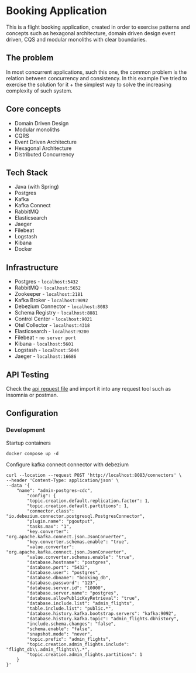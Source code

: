 # Booking Application

This is a flight booking application, created in order to exercise
patterns and concepts such as hexagonal architecture, domain driven design
event driven, CQS and modular monoliths with clear boundaries. 

## The problem

In most concurrent applications, such this one, the common problem is the
relation between concurrency and consistency. In this example I've tried
to exercise the solution for it + the simplest way to solve the increasing
complexity of such system.

## Core concepts

- Domain Driven Design
- Modular monoliths
- CQRS
- Event Driven Architecture
- Hexagonal Architecture
- Distributed Concurrency

## Tech Stack

- Java (with Spring)
- Postgres
- Kafka
- Kafka Connect
- RabbitMQ
- Elasticsearch
- Jaeger
- Filebeat
- Logstash
- Kibana
- Docker

## Infrastructure

- Postgres - `localhost:5432`
- RabbitMQ - `localhost:5652`
- Zookeeper - `localhost:2181`
- Kafka Broker - `localhost:9092`
- Debezium Connector - `localhost:8083`
- Schema Registry - `localhost:8081`
- Control Center - `localhost:9021`
- Otel Collector - `localhost:4318`
- Elasticsearch - `localhost:9200`
- Filebeat - `no server port`
- Kibana - `localhost:5601`
- Logstash - `localhost:5044`
- Jaeger - `localhost:16686`

## API Testing

Check the [api request file](./booking_api_request_collection.har) and import it into any request
tool such as insomnia or postman.

## Configuration

### Development

Startup containers

```shell
docker compose up -d
```

Configure kafka connect connector with debezium

```shell
curl --location --request POST 'http://localhost:8083/connectors' \
--header 'Content-Type: application/json' \
--data '{
	"name": "admin-postgres-cdc",
		"config": {
		"topic.creation.default.replication.factor": 1,
		"topic.creation.default.partitions": 1,
		"connector.class": "io.debezium.connector.postgresql.PostgresConnector",
		"plugin.name": "pgoutput",
		"tasks.max": "1",
		"key.converter": "org.apache.kafka.connect.json.JsonConverter",
		"key.converter.schemas.enable": "true",
		"value.converter": "org.apache.kafka.connect.json.JsonConverter",
		"value.converter.schemas.enable": "true",
		"database.hostname": "postgres",
		"database.port": "5432",
		"database.user": "postgres",
		"database.dbname": "booking_db",
		"database.password": "123",
		"database.server.id": "10000",
		"database.server.name": "postgres",
		"database.allowPublicKeyRetrieval": "true",
		"database.include.list": "admin_flights",
		"table.include.list": "public.*",
		"database.history.kafka.bootstrap.servers": "kafka:9092",
		"database.history.kafka.topic": "admin_flights.dbhistory",
		"include.schema.changes": "false",
		"schema.enable": "false",
		"snapshot.mode": "never",
		"topic.prefix": "admin_flights",
		"topic.creation.admin_flights.include": "flight_db\\.admin_flights\\.*",
		"topic.creation.admin_flights.partitions": 1
	}
}'
```